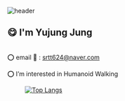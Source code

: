 ![header](https://capsule-render.vercel.app/api?type=venom&height=150&color=gradient&text=YU%20JUNG&fontSize=25&desc=yujung24&descSize=12&descAlignY=59&fontAlignY=46)


## :yum: I'm Yujung Jung 


<div>
  
  <br> :o: email :email: : srtt624@naver.com
  

  :o: I’m interested in Humanoid Walking    
  <dir>


  [![Top Langs](https://github-readme-stats.vercel.app/api/top-langs/?username=yujung24&exclude_repo=yujung24.github.io&count_private=true&layout=compact&theme=nord&hide_border=true)](https://github.com/anuraghazra/github-readme-stats)
  <!-- :o: **contact** -->
  
  <!-- [<img align="left" alt="yujung | Instagram" width="48px" src="https://img.icons8.com/fluency/48/instagram-new.png" />][instagram]
  <!-- <br> [![Top Langs](https://github-readme-stats.vercel.app/api/top-langs/?username=yujung24&layout=compact)](https://github.com/yujung24/github-readme-stats) <br> -->
  <!--[instagram]: https://instagram.com/u_u.jng -->
</div>
  

  




<!--
**yujung24/yujung24** is a ✨ _special_ ✨ repository because its `README.md` (this file) appears on your GitHub profile.

Here are some ideas to get you started:

- 🔭 I’m currently working on ...
- 🌱 I’m currently learning ...
- 👯 I’m looking to collaborate on ...
- 🤔 I’m looking for help with ...
- 💬 Ask me about ...
- 📫 How to reach me: ...
- 😄 Pronouns: ...
- ⚡ Fun fact: ...
-->

